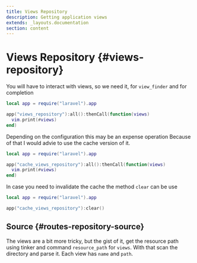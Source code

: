 ```yaml
---
title: Views Repository
description: Getting application views
extends: _layouts.documentation
section: content
---
```


# Views Repository {#views-repository}

You will have to interact with views, so we need it, for `view_finder` and
for completion

```lua
local app = require("laravel").app

app("views_repository"):all():thenCall(function(views)
  vim.print(#views)
end)
```

Depending on the configuration this may be an expense operation
Because of that I would advie to use the cache version of it.


```lua
local app = require("laravel").app

app("cache_views_repository"):all():thenCall(function(views)
  vim.print(#views)
end)
```

In case you need to invalidate the cache the method `clear` can be use

```lua
local app = require("laravel").app

app("cache_views_repository"):clear()
```

## Source  {#routes-repository-source}

The views are a bit more tricky, but the gist of it, get the resource path
using tinker and command `resource_path` for `views`.
With that scan the directory and parse it. Each view has `name` and `path`.
